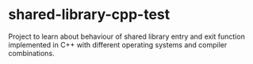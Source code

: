 # shared-library-cpp-test
Project to learn about behaviour of shared library entry and exit function implemented in C++ with different operating systems and compiler combinations.
